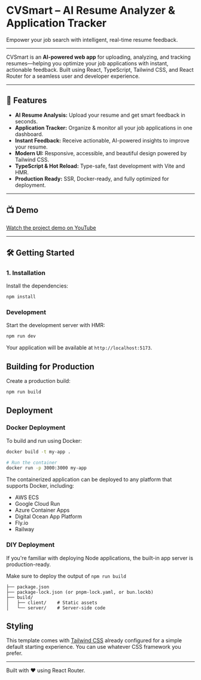 # CVSmart – AI Resume Analyzer & Application Tracker

Empower your job search with intelligent, real-time resume feedback.

---

CVSmart is an **AI-powered web app** for uploading, analyzing, and tracking resumes—helping you optimize your job applications with instant, actionable feedback. Built using React, TypeScript, Tailwind CSS, and React Router for a seamless user and developer experience.

---

## 🚀 Features

- **AI Resume Analysis:** Upload your resume and get smart feedback in seconds.
- **Application Tracker:** Organize & monitor all your job applications in one dashboard.
- **Instant Feedback:** Receive actionable, AI-powered insights to improve your resume.
- **Modern UI:** Responsive, accessible, and beautiful design powered by Tailwind CSS.
- **TypeScript & Hot Reload:** Type-safe, fast development with Vite and HMR.
- **Production Ready:** SSR, Docker-ready, and fully optimized for deployment.

---

## 📺 Demo

[Watch the project demo on YouTube](https://www.youtube.com/watch?v=ARJ17VOyLfc)

---

## 🛠️ Getting Started

### 1. Installation

Install the dependencies:

```bash
npm install
```

### Development

Start the development server with HMR:

```bash
npm run dev
```

Your application will be available at `http://localhost:5173`.

## Building for Production

Create a production build:

```bash
npm run build
```

## Deployment

### Docker Deployment

To build and run using Docker:

```bash
docker build -t my-app .

# Run the container
docker run -p 3000:3000 my-app
```

The containerized application can be deployed to any platform that supports Docker, including:

- AWS ECS
- Google Cloud Run
- Azure Container Apps
- Digital Ocean App Platform
- Fly.io
- Railway

### DIY Deployment

If you're familiar with deploying Node applications, the built-in app server is production-ready.

Make sure to deploy the output of `npm run build`

```
├── package.json
├── package-lock.json (or pnpm-lock.yaml, or bun.lockb)
├── build/
│   ├── client/    # Static assets
│   └── server/    # Server-side code
```

## Styling

This template comes with [Tailwind CSS](https://tailwindcss.com/) already configured for a simple default starting experience. You can use whatever CSS framework you prefer.

---

Built with ❤️ using React Router.
